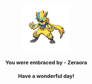 <p align="center">
    <img src="https://raw.githubusercontent.com/PokeAPI/sprites/master/sprites/pokemon/807.png" width="150" height="150">
</p>
<h3 align="center">You were embraced by - <b>Zeraora</b></h3>
<h3 align="center">Have a wonderful day!</h3>
